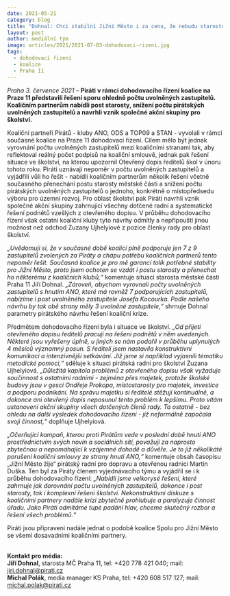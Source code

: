 ```yaml
---
date: 2021-05-21
category: blog
title: "Dohnal: Chci stabilní Jižní Město i za cenu, že nebudu starostou"
layout: post
author: mediální tým
image: articles/2021/2021-07-03-dohodovaci-rizeni.jpg
tags: 
  - dohodovací řízení
  - koalice
  - Praha 11
---
```



*Praha 3. července 2021* – **Piráti v rámci dohodovacího řízení koalice na Praze 11 představili řešení sporu ohledně počtu uvolněných zastupitelů. Koaličním partnerům nabídli post starosty, snížení počtu pirátských uvolněných zastupitelů a navrhli vznik společné akční skupiny pro školství.**

Koaliční partneři Pirátů - kluby ANO, ODS a TOP09 a STAN - vyvolali v rámci současné koalice na Praze 11 dohodovací řízení. Cílem mělo být jednak vyrovnání počtu uvolněných zastupitelů mezi koaličními stranami tak, aby reflektoval reálný počet podpisů na koaliční smlouvě, jednak pak řešení situace ve školství, na kterou upozornil Otevřený dopis ředitelů škol v únoru tohoto roku. Piráti uznávají nepoměr v počtu uvolněných zastupitelů a vyjádřili vůli ho řešit - nabídli koaličním partnerům několik řešení včetně současného přenechání postu starosty městské části a snížení počtu pirátských uvolněných zastupitelů o jednoho, konkrétně o místopředsedu výboru pro územní rozvoj. Pro oblast školství pak Piráti navrhli vznik společné akční skupiny zahrnující všechny dotčené radní a systematické řešení podnětů vzešlých z otevřeného dopisu. V průběhu dohodovacího řízení však ostatní koaliční kluby tyto návrhy odmítly a nepřipouští jinou možnost než odchod Zuzany Ujhelyiové z pozice členky rady pro oblast školství.

*„Uvědomuji si, že v současné době koalici plně podporuje jen 7 z 9 zastupitelů zvolených za Piráty a chápu potřebu koaličních partnerů tento nepoměr řešit. Současná koalice je pro mě garancí tolik potřebné stability pro Jižní Město, proto jsem ochoten se vzdát i postu starosty a přenechat ho některému z koaličních klubů,“* komentuje situaci starosta městské části Praha 11 Jiří Dohnal. *„Zároveň, abychom vyrovnali počty uvolněných zastupitelů s hnutím ANO, které má rovněž 7 podporujících zastupitelů, nabízíme i post uvolněného zastupitele Josefa Kocourka. Podle našeho návrhu by tak obě strany měly 3 uvolněné zastupitele,“* shrnuje Dohnal parametry pirátského návrhu řešení koaliční krize.

Předmětem dohodovacího řízení byla i situace ve školství. *„Od přijetí otevřeného dopisu ředitelů pracuji na řešení podnětů v něm uvedených. Některé jsou vyřešeny úplně, u jiných se nám podařil  v průběhu uplynulých 4 měsíců významný posun. S řediteli jsem nastavila konstruktivní komunikaci a intenzivnější setkávání. Již jsme si například vyjasnili tématiku metodické pomoci,“* sděluje k situaci pirátská radní pro školství Zuzana Ujhelyiová. *„Důležitá kapitola problémů z otevřeného dopisu však vyžaduje součinnost s ostatními radními - zejména přes majetek, protože školské budovy jsou v gesci Ondřeje Prokopa, místostarosty pro majetek, investice a podporu podnikání. Na správu majetku si ředitelé stěžují kontinuálně, a dokonce ani otevřený dopis neposunul tento problém k lepšímu. Proto vítám ustanovení akční skupiny všech dotčených členů rady. Ta ostatně - bez ohledu na další výsledek dohodovacího řízení - již neformálně započala svoji činnost,“* doplňuje Ujhelyiová.

*„Očerňující kampaň, kterou proti Pirátům vede v poslední době hnutí ANO prostřednictvím svých novin a sociálních sítí, považuji za naprosto zbytečnou a nepomáhající k vzájemné dohodě a důvěře. Je to již několikáté porušení koaliční smlouvy ze strany hnutí ANO,“* komentuje obsah časopisu „Jižní Město žije“ pirátský radní pro dopravu a otevřenou radnici Martin Duška. Ten byl za Piráty členem vyjednávacího týmu a vyjádřil se i k průběhu dohodovacího řízení: *„Nabídli jsme velkorysé řešení, které zahrnuje jak dorovnání počtu uvolněných zastupitelů, dokonce i post starosty, tak i komplexní řešení školství. Nekonstruktivní diskuze s koaličními partnery nadále krizi zbytečně prohlubuje a paralyzuje činnost úřadu. Jako Piráti odmítáme tupé padání hlav, chceme skutečný rozbor a řešení všech problémů.“*

Piráti jsou připraveni nadále jednat o podobě koalice Spolu pro Jižní Město se všemi dosavadními koaličními partnery.
<br>
<br>
  
**Kontakt pro média:**  <br>
**Jiří Dohnal**, starosta MČ Praha 11, tel: +420 778 421 040; mail: jiri.dohnal@pirati.cz  <br>
**Michal Polák**, media manager KS Praha, tel: +420 608 517 127; mail: michal.polak@pirati.cz
